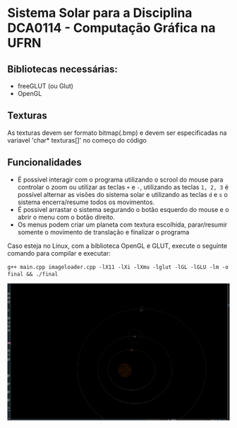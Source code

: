 
# Sistema Solar para a Disciplina DCA0114 - Computação Gráfica na UFRN

## Bibliotecas necessárias:
- freeGLUT (ou Glut)
- OpenGL

## Texturas

As texturas devem ser formato bitmap(.bmp) e devem ser especificadas na variavel 'char* texturas[]' no começo do código

## Funcionalidades

- É possivel interagir com o programa utilizando o scrool do mouse para controlar o zoom ou utilizar as teclas ` + ` e `-`, utilizando as teclas `1, 2, 3` é possível alternar as visões do sistema solar e utilizando as teclas `d` e `s` o sistema encerra/resume todos os movimentos.
- É possivel arrastar o sistema segurando o botão esquerdo do mouse e o abrir o menu com o botão direito.
- Os menus podem criar um planeta com textura escolhida, parar/resumir somente o movimento de translação e finalizar o programa

Caso esteja no Linux, com a biblioteca OpenGL e GLUT, execute o seguinte comando para compilar e executar:

    g++ main.cpp imageloader.cpp -lX11 -lXi -lXmu -lglut -lGL -lGLU -lm -o final && ./final

![Tela do programa](solar.png)

